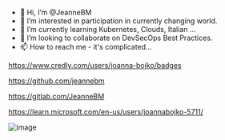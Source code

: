 - 👋 Hi, I’m @JeanneBM
- 👀 I’m interested in participation in currently changing world.
- 🌱 I’m currently learning Kubernetes, Clouds, Italian ...
- 💞️ I’m looking to collaborate on DevSecOps Best Practices.
- 📫 How to reach me - it's complicated...
 
https://www.credly.com/users/joanna-bojko/badges

https://github.com/jeannebm

https://gitlab.com/JeanneBM

https://learn.microsoft.com/en-us/users/joannabojko-5711/

<!---
JeanneBM/JeanneBM is a ✨ special ✨ repository because its `README.md` (this file) appears on your GitHub profile.
You can click the Preview link to take a look at your changes.
--->
![image](https://github.com/user-attachments/assets/1e011ef0-e691-43d2-831c-cdfe3fdd78d6)
